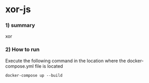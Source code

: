 # xor-js
### 1) summary
xor

### 2) How to run
Execute the following command in the location where the docker-compose.yml file is located
```
docker-compose up --build
```
